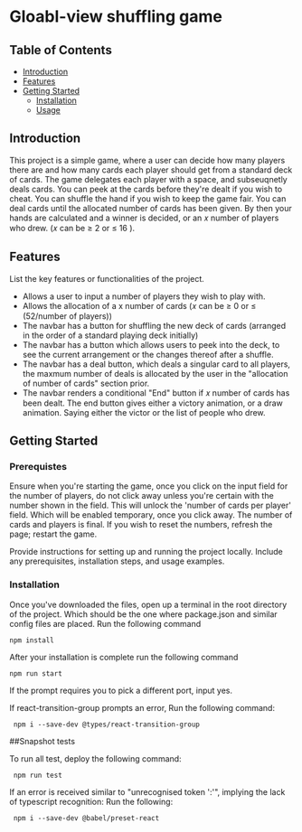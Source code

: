 # Gloabl-view shuffling game



## Table of Contents

- [Introduction](#introduction)
- [Features](#features)
- [Getting Started](#getting-started)
  - [Installation](#installation)
  - [Usage](#usage)


## Introduction

This project is a simple game, where a user can decide how many players there are and how many cards each player should get from a standard deck of cards. The game delegates each player with 
a space, and subseuqnetly deals cards. You can peek at the cards before they're dealt if you wish to cheat. You can shuffle the hand if you wish to keep the game fair. You can deal cards until
the allocated number of cards has been given. By then your hands are calculated and a winner is decided, or an 𝑥 number of players who drew. (𝑥 can be ≥ 2 or ≤ 16 ).


## Features

List the key features or functionalities of the project.

- Allows a user to input a number of players they wish to play with.
- Allows the allocation of a x number of cards (𝑥 can be ≥ 0 or ≤ (52/number of players))
- The navbar has a button for shuffling the new deck of cards (arranged in the order of a standard playing deck initially)
- The navbar has a button which allows users to peek into the deck, to see the current arrangement or the changes thereof after a shuffle.
- The navbar has a deal button, which deals a singular card to all players, the maxmum number of deals is allocated by the user in the "allocation of number of cards" section prior.
- The navbar renders a conditional "End" button if 𝑥 number of cards has been dealt. The end button gives either a victory animation, or a draw animation. Saying either the victor or the list of people who drew.


## Getting Started

### Prerequistes  
Ensure when you're starting the game, once you click on the input field for the number of players, do not click away unless you're certain with the number shown in the field.
This will unlock the 'number of cards per player' field. Which will be enabled temporary, once you click away. The number of cards and players is final. 
If you wish to reset the numbers, refresh the page; restart the game.

Provide instructions for setting up and running the project locally. Include any prerequisites, installation steps, and usage examples.

### Installation

Once you've downloaded the files, open up a terminal in the root directory of the project. Which should be the one where package.json and similar config files are placed.
Run the following command
```Terminal
npm install
```
After your installation is complete run the following command
```Terminal
npm run start
```
If the prompt requires you to pick a different port, input yes.

If react-transition-group prompts an error, Run the following command:
```Terminal
 npm i --save-dev @types/react-transition-group
```
##Snapshot tests

To run all test, deploy the following command:
```Terminal
 npm run test
```

If an error is received similar to "unrecognised token ':'", implying the lack of typescript recognition:
Run the following:
```Terminal
 npm i --save-dev @babel/preset-react 
```
